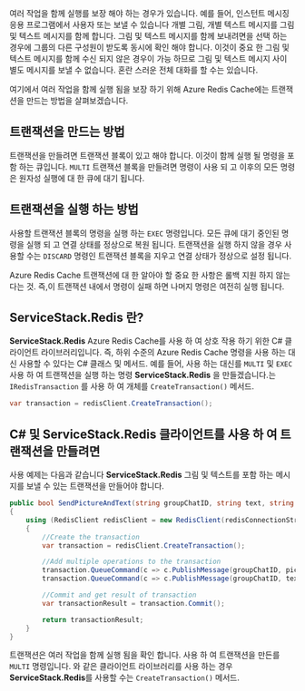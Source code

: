 여러 작업을 함께 실행를 보장 해야 하는 경우가 있습니다. 예를 들어, 인스턴트 메시징 응용 프로그램에서 사용자 또는 보낼 수 있습니다 개별 그림, 개별 텍스트 메시지를 그림 및 텍스트 메시지를 함께 합니다. 그림 및 텍스트 메시지를 함께 보내려면을 선택 하는 경우에 그룹의 다른 구성원이 받도록 동시에 확인 해야 합니다. 이것이 중요 한 그림 및 텍스트 메시지를 함께 수신 되지 않은 경우이 가능 하므로 그림 및 텍스트 메시지 사이 별도 메시지를 보낼 수 없습니다. 혼란 스러운 전체 대화를 할 수는 있습니다.

여기에서 여러 작업을 함께 실행 됨을 보장 하기 위해 Azure Redis Cache에는 트랜잭션을 만드는 방법을 살펴보겠습니다.

## <a name="how-to-create-a-transaction"></a>트랜잭션을 만드는 방법

트랜잭션을 만들려면 트랜잭션 블록이 있고 해야 합니다. 이것이 함께 실행 될 명령을 포함 하는 큐입니다. `MULTI` 트랜잭션 블록을 만들려면 명령이 사용 되 고 이후의 모든 명령은 원자성 실행에 대 한 큐에 대기 됩니다.

## <a name="how-to-execute-a-transaction"></a>트랜잭션을 실행 하는 방법

사용할 트랜잭션 블록의 명령을 실행 하는 `EXEC` 명령입니다. 모든 큐에 대기 중인된 명령을 실행 되 고 연결 상태를 정상으로 복원 됩니다. 트랜잭션을 실행 하지 않을 경우 사용할 수는 `DISCARD` 명령인 트랜잭션 블록을 지우고 연결 상태가 정상으로 설정 됩니다.

Azure Redis Cache 트랜잭션에 대 한 알아야 할 중요 한 사항은 롤백 지원 하지 않는다는 것. 즉,이 트랜잭션 내에서 명령이 실패 하면 나머지 명령은 여전히 실행 됩니다.

## <a name="what-is-servicestackredis"></a>ServiceStack.Redis 란?

**ServiceStack.Redis** Azure Redis Cache를 사용 하 여 상호 작용 하기 위한 C# 클라이언트 라이브러리입니다. 즉, 하위 수준의 Azure Redis Cache 명령을 사용 하는 대신 사용할 수 있다는 C# 클래스 및 메서드. 예를 들어, 사용 하는 대신를 `MULTI` 및 `EXEC` 사용 하 여 트랜잭션을 실행 하는 명령 **ServiceStack.Redis** 을 만들겠습니다.는 `IRedisTransaction` 를 사용 하 여 개체를 `CreateTransaction()` 메서드.

```csharp
var transaction = redisClient.CreateTransaction();
```

## <a name="create-a-transaction-using-c-and-the-servicestackredis-client"></a>C# 및 ServiceStack.Redis 클라이언트를 사용 하 여 트랜잭션을 만들려면

사용 예제는 다음과 같습니다 **ServiceStack.Redis** 그림 및 텍스트를 포함 하는 메시지를 보낼 수 있는 트랜잭션을 만들어야 합니다.

```csharp
public bool SendPictureAndText(string groupChatID, string text, string pictureURL)
{
    using (RedisClient redisClient = new RedisClient(redisConnectionString))
    {
        //Create the transaction
        var transaction = redisClient.CreateTransaction();

        //Add multiple operations to the transaction
        transaction.QueueCommand(c => c.PublishMessage(groupChatID, pictureURL));
        transaction.QueueCommand(c => c.PublishMessage(groupChatID, text));

        //Commit and get result of transaction
        var transactionResult = transaction.Commit();

        return transactionResult;
    }
}
```
트랜잭션은 여러 작업을 함께 실행 됨을 확인 합니다. 사용 하 여 트랜잭션을 만든를 `MULTI` 명령입니다. 와 같은 클라이언트 라이브러리를 사용 하는 경우 **ServiceStack.Redis**를 사용할 수는 `CreateTransaction()` 메서드.